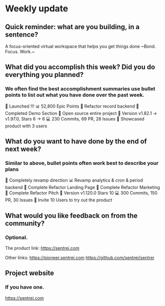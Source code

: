 # Weekly update

## Quick reminder: what are you building, in a sentence?

A focus-oriented virtual workspace that helps you get things done ~Bond. Focus. Work.~

## What did you accomplish this week? Did you do everything you planned?

### We often find the best accomplishment summaries use bullet points to list out what you have done over the past week.

🏁 Launched !!!
📊 52,800 Epic Points
💅 Refactor record backend
🌈 Completed Demo Section
👤 Open source entire project
🚀 Version v1.82.1 -> v1.97.0, Stars 6 -> 6
💻 230 Commits, 69 PR, 28 Issues
🚗 Showcased product with 3 users

## What do you want to have done by the end of next week?

### Similar to above, bullet points often work best to describe your plans

🏁 Completely revamp direction
📊 Revamp analytics & cron & period backend
💅 Complete Refactor Landing Page
🌈 Complete Refactor Marketing
👤 Complete Refactor Pitch
🚀 Version v1.120.0 Stars 10
💻 300 Commits, 150 PR, 30 Issues
🚗 Invite 10 Users to try out the product

## What would you like feedback on from the community?

### Optional.

The product link:
https://sentrei.com

Other links:
https://pioneer.sentrei.com
https://github.com/sentrei/sentrei

## Project website

### If you have one.

https://sentrei.com
